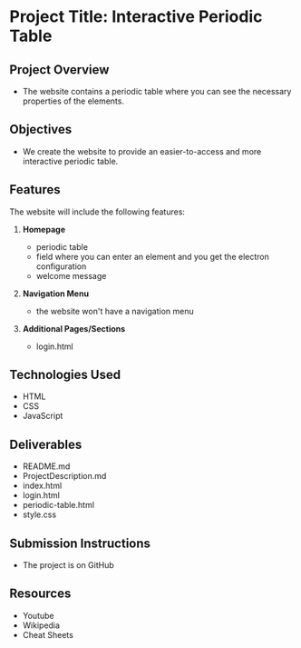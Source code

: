 # Project Title: Interactive Periodic Table

## Project Overview
- The website contains a periodic table where you can see the necessary properties of the elements.

## Objectives
- We create the website to provide an easier-to-access and more interactive periodic table.

## Features
The website will include the following features:

1. **Homepage**
    - periodic table
    - field where you can enter an element and you get the electron configuration
    - welcome message

2. **Navigation Menu**
    - the website won't have a navigation menu

3. **Additional Pages/Sections**
    - login.html

## Technologies Used
- HTML
- CSS
- JavaScript

## Deliverables
- README.md
- ProjectDescription.md
- index.html
- login.html
- periodic-table.html
- style.css

## Submission Instructions
- The project is on GitHub

## Resources
- Youtube
- Wikipedia
- Cheat Sheets